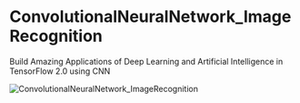 # ConvolutionalNeuralNetwork_ImageRecognition
Build Amazing Applications of Deep Learning and Artificial Intelligence in TensorFlow 2.0 using CNN

![ConvolutionalNeuralNetwork_ImageRecognition](https://images.app.goo.gl/7PLRw5uU8fXpVhAw8)
